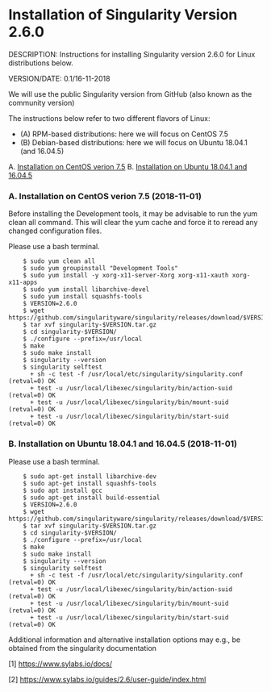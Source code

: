 # Installation of Singularity Version 2.6.0

DESCRIPTION: Instructions for installing Singularity version 2.6.0 for Linux distributions below. 

VERSION/DATE: 0.1/16-11-2018 
        
We will use the public Singularity version from GitHub (also known as the community version)

The instructions below refer to two different flavors of Linux: 
- (A) RPM-based distributions: here we will focus on CentOS 7.5
- (B) Debian-based distributions: here we will focus on Ubuntu 18.04.1 (and 16.04.5)
  
A. [Installation on CentOS verion 7.5](#installation-centos)
B. [Installation on Ubuntu 18.04.1 and 16.04.5](#installation-ubuntu)

### <a name="installation-centos"></a> A. Installation on CentOS verion 7.5 (2018-11-01)
  
Before installing the Development tools, it may be advisable to run the yum clean all command. This will clear the yum cache and force it to reread any changed configuration files.

Please use a bash terminal.

        $ sudo yum clean all
        $ sudo yum groupinstall "Development Tools"
        $ sudo yum install -y xorg-x11-server-Xorg xorg-x11-xauth xorg-x11-apps
        $ sudo yum install libarchive-devel
        $ sudo yum install squashfs-tools
        $ VERSION=2.6.0
        $ wget https://github.com/singularityware/singularity/releases/download/$VERSION/singularity-$VERSION.tar.gz
        $ tar xvf singularity-$VERSION.tar.gz
        $ cd singularity-$VERSION/
        $ ./configure --prefix=/usr/local
        $ make
        $ sudo make install
        $ singularity --version
        $ singularity selftest
          + sh -c test -f /usr/local/etc/singularity/singularity.conf                           (retval=0) OK
          + test -u /usr/local/libexec/singularity/bin/action-suid                              (retval=0) OK
          + test -u /usr/local/libexec/singularity/bin/mount-suid                               (retval=0) OK
          + test -u /usr/local/libexec/singularity/bin/start-suid                               (retval=0) OK
          
### <a name="installation-ubuntu"></a> B. Installation on Ubuntu 18.04.1 and 16.04.5 (2018-11-01)
 
Please use a bash terminal.

        $ sudo apt-get install libarchive-dev
        $ sudo apt-get install squashfs-tools
        $ sudo apt install gcc
        $ sudo apt-get install build-essential
        $ VERSION=2.6.0
        $ wget https://github.com/singularityware/singularity/releases/download/$VERSION/singularity-$VERSION.tar.gz
        $ tar xvf singularity-$VERSION.tar.gz
        $ cd singularity-$VERSION/
        $ ./configure --prefix=/usr/local
        $ make
        $ sudo make install
        $ singularity --version
        $ singularity selftest
          + sh -c test -f /usr/local/etc/singularity/singularity.conf                           (retval=0) OK
          + test -u /usr/local/libexec/singularity/bin/action-suid                              (retval=0) OK
          + test -u /usr/local/libexec/singularity/bin/mount-suid                               (retval=0) OK
          + test -u /usr/local/libexec/singularity/bin/start-suid                               (retval=0) OK
  
 

Additional information and alternative installation options may e.g., be obtained from the singularity documentation 

[1] https://www.sylabs.io/docs/

[2] https://www.sylabs.io/guides/2.6/user-guide/index.html
